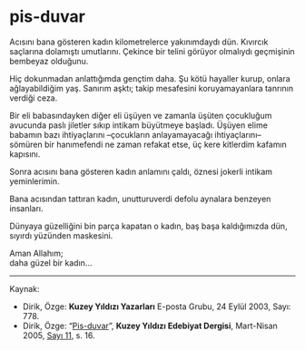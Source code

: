 # pis-duvar

Acısını bana gösteren kadın kilometrelerce yakınımdaydı dün. Kıvırcık saçlarına dolamıştı umutlarını. Çekince bir telini görüyor olmalıydı geçmişinin bembeyaz olduğunu.

Hiç dokunmadan anlattığımda gençtim daha. Şu kötü hayaller kurup, onlara ağlayabildiğim yaş. Sanırım aşktı; takip mesafesini koruyamayanlara tanrının verdiği ceza.

Bir eli babasındayken diğer eli üşüyen ve zamanla üşüten çocukluğum avucunda paslı jiletler sıkıp intikam büyütmeye başladı. Üşüyen elime babamın bazı ihtiyaçlarını –çocukların anlayamayacağı
ihtiyaçlarını– sömüren bir hanımefendi ne zaman refakat etse, üç
kere kitlerdim kafamın kapısını.

Sonra acısını bana gösteren kadın anlamını çaldı, öznesi jokerli intikam yeminlerimin.

Bana acısından tattıran kadın, unutturuverdi defolu aynalara benzeyen insanları.

Dünyaya güzelliğini bin parça kapatan o kadın, baş başa kaldığımızda dün, sıyırdı yüzünden maskesini.

Aman Allahım;  
daha güzel bir kadın...

---
Kaynak: 

- Dirik, Özge: **Kuzey Yıldızı Yazarları** E-posta Grubu, 24 Eylül 2003, Sayı: 778.
- Dirik, Özge: “[Pis-duvar](https://kuzeyyildizi.com/dergi/11/pis-duvar)”, **Kuzey Yıldızı Edebiyat Dergisi**, Mart-Nisan 2005, [Sayı 11](https://kuzeyyildizi.com/files/ky11.pdf), s. 16.
